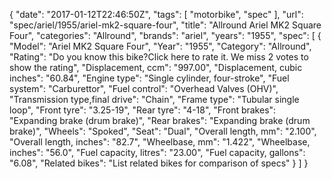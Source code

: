 {
    "date": "2017-01-12T22:46:50Z",
    "tags": [
        "motorbike",
        "spec"
    ],
    "url": "spec\/ariel\/1955\/ariel-mk2-square-four",
    "title": "Allround Ariel MK2 Square Four",
    "categories": "Allround",
    "brands": "ariel",
    "years": "1955",
    "spec": [
        {
            "Model": "Ariel MK2 Square Four",
            "Year": "1955",
            "Category": "Allround",
            "Rating": "Do you know this bike?Click here to rate it. We miss 2 votes to show the rating",
            "Displacement, ccm": "997.00",
            "Displacement, cubic inches": "60.84",
            "Engine type": "Single cylinder, four-stroke",
            "Fuel system": "Carburettor",
            "Fuel control": "Overhead Valves (OHV)",
            "Transmission type,final drive": "Chain",
            "Frame type": "Tubular single loop",
            "Front tyre": "3.25-19",
            "Rear tyre": "4-18",
            "Front brakes": "Expanding brake (drum brake)",
            "Rear brakes": "Expanding brake (drum brake)",
            "Wheels": "Spoked",
            "Seat": "Dual",
            "Overall length, mm": "2.100",
            "Overall length, inches": "82.7",
            "Wheelbase, mm": "1.422",
            "Wheelbase, inches": "56.0",
            "Fuel capacity, litres": "23.00",
            "Fuel capacity, gallons": "6.08",
            "Related bikes": "List related bikes for comparison of specs"
        }
    ]
}
